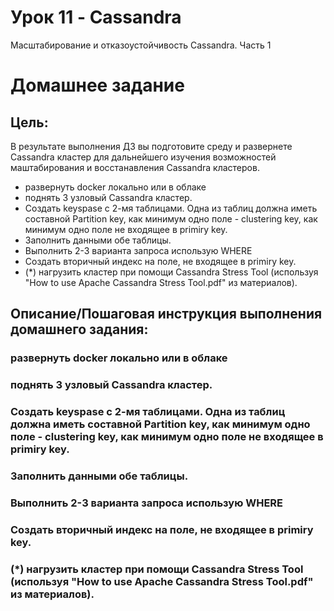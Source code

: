 # Урок 11 - Cassandra

Масштабирование и отказоустойчивость Cassandra. Часть 1

# Домашнее задание

## Цель:
В результате выполнения ДЗ вы подготовите среду и развернете Cassandra кластер для дальнейшего изучения возможностей маштабирования и восстанавления Cassandra кластеров.

- развернуть docker локально или в облаке
- поднять 3 узловый Cassandra кластер.
- Создать keyspase с 2-мя таблицами. Одна из таблиц должна иметь составной Partition key, как минимум одно поле - clustering key, как минимум одно поле не входящее в primiry key.
- Заполнить данными обе таблицы.
- Выполнить 2-3 варианта запроса использую WHERE
- Создать вторичный индекс на поле, не входящее в primiry key.
- (*) нагрузить кластер при помощи Cassandra Stress Tool (используя "How to use Apache Cassandra Stress Tool.pdf" из материалов).

## Описание/Пошаговая инструкция выполнения домашнего задания:

### развернуть docker локально или в облаке

### поднять 3 узловый Cassandra кластер.

### Создать keyspase с 2-мя таблицами. Одна из таблиц должна иметь составной Partition key, как минимум одно поле - clustering key, как минимум одно поле не входящее в primiry key.

### Заполнить данными обе таблицы.

### Выполнить 2-3 варианта запроса использую WHERE

### Создать вторичный индекс на поле, не входящее в primiry key.

### (*) нагрузить кластер при помощи Cassandra Stress Tool (используя "How to use Apache Cassandra Stress Tool.pdf" из материалов).
